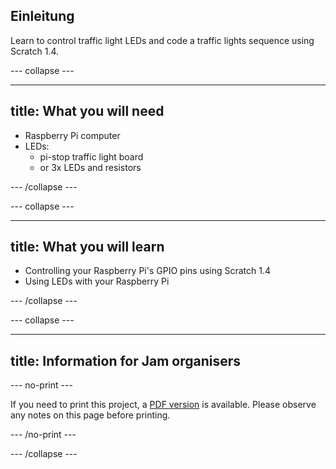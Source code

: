 ## Einleitung

Learn to control traffic light LEDs and code a traffic lights sequence using Scratch 1.4.

\--- collapse \---

* * *

## title: What you will need

- Raspberry Pi computer
- LEDs: 
    - pi-stop traffic light board
    - or 3x LEDs and resistors

\--- /collapse \---

\--- collapse \---

* * *

## title: What you will learn

- Controlling your Raspberry Pi's GPIO pins using Scratch 1.4
- Using LEDs with your Raspberry Pi

\--- /collapse \---

\--- collapse \---

* * *

## title: Information for Jam organisers

\--- no-print \---

If you need to print this project, a [PDF version](https://github.com/raspberrypilearning/jam-worksheets/raw/master/pdf/Traffic-Lights-Scratch1.pdf) is available. Please observe any notes on this page before printing.

\--- /no-print \---

\--- /collapse \---